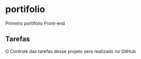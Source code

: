 # portifolio
Primeiro portifolio Front-end

## Tarefas

O Controle das tarefas desse projeto sera realizado no GitHub
